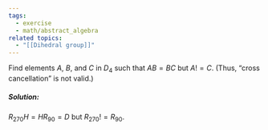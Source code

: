 ```yaml
---
tags:
  - exercise
  - math/abstract_algebra
related topics:
  - "[[Dihedral group]]"
---
```

Find elements $A$, $B$, and $C$ in $D_4$ such that $AB = BC$ but $A  != C$. (Thus, “cross cancellation” is not valid.)
##### Solution:
$R_{270} H = H R_{90} = D$ but $R_{270} != R_{90}$.